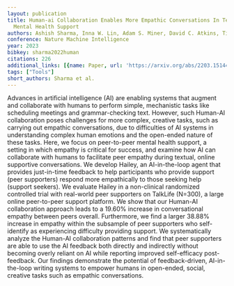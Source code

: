 ```yaml
---
layout: publication
title: Human-ai Collaboration Enables More Empathic Conversations In Text-based Peer-to-peer
  Mental Health Support
authors: Ashish Sharma, Inna W. Lin, Adam S. Miner, David C. Atkins, Tim Althoff
conference: Nature Machine Intelligence
year: 2023
bibkey: sharma2022human
citations: 226
additional_links: [{name: Paper, url: 'https://arxiv.org/abs/2203.15144'}]
tags: ["Tools"]
short_authors: Sharma et al.
---
```

Advances in artificial intelligence (AI) are enabling systems that augment
and collaborate with humans to perform simple, mechanistic tasks like
scheduling meetings and grammar-checking text. However, such Human-AI
collaboration poses challenges for more complex, creative tasks, such as
carrying out empathic conversations, due to difficulties of AI systems in
understanding complex human emotions and the open-ended nature of these tasks.
Here, we focus on peer-to-peer mental health support, a setting in which
empathy is critical for success, and examine how AI can collaborate with humans
to facilitate peer empathy during textual, online supportive conversations. We
develop Hailey, an AI-in-the-loop agent that provides just-in-time feedback to
help participants who provide support (peer supporters) respond more
empathically to those seeking help (support seekers). We evaluate Hailey in a
non-clinical randomized controlled trial with real-world peer supporters on
TalkLife (N=300), a large online peer-to-peer support platform. We show that
our Human-AI collaboration approach leads to a 19.60% increase in
conversational empathy between peers overall. Furthermore, we find a larger
38.88% increase in empathy within the subsample of peer supporters who
self-identify as experiencing difficulty providing support. We systematically
analyze the Human-AI collaboration patterns and find that peer supporters are
able to use the AI feedback both directly and indirectly without becoming
overly reliant on AI while reporting improved self-efficacy post-feedback. Our
findings demonstrate the potential of feedback-driven, AI-in-the-loop writing
systems to empower humans in open-ended, social, creative tasks such as
empathic conversations.